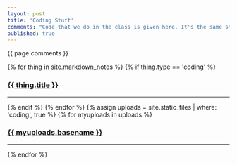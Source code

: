 ```yaml
---
layout: post
title: 'Coding Stuff'
comments: "Code that we do in the class is given here. It's the same stuff in lecture in zipped up format. All here for your leisure and review. Try to run the code and change the names, variables, loops and maybe make something new out of it! Be critical about the coding here, are there better ways?"
published: true
---
```


<!-- if there's no executable code, you can write the code in markdown format in the coding folder inside _markdown_notes or just include in week_notes as part of lecture/presentation or do whatever... -->

{{ page.comments }}

<div>
{% for thing in site.markdown_notes %}
  {% if thing.type == 'coding' %}
    <h3><a href="{{ thing.url | relative_url }}">{{ thing.title }}</a></h3><hr/>
  {% endif %}
{% endfor %}
{% assign uploads = site.static_files | where: 'coding', true %}
{% for myuploads in uploads %}
  <h3><a href= "{{ site.baseurl }}/{{ myuploads.path }}">{{ myuploads.basename }}</a></h3><hr/>
{% endfor %}
</div>
